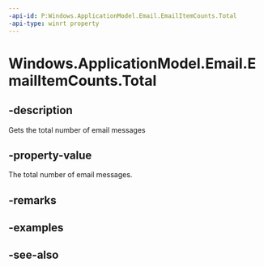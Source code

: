 ----api-id: P:Windows.ApplicationModel.Email.EmailItemCounts.Total
-api-type: winrt property
---<!-- Property syntaxpublic uint Total { get; }--># Windows.ApplicationModel.Email.EmailItemCounts.Total## -descriptionGets the total number of email messages## -property-valueThe total number of email messages.## -remarks## -examples## -see-also